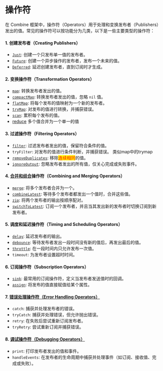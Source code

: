 # 操作符

在 Combine 框架中，操作符（Operators）用于处理和变换发布者（Publishers）发出的值。常见的操作符可以按功能分为几类，以下是一些主要类型的操作符：

#### 1. **创建发布者（Creating Publishers）**

* [`Just`](../fa-bu-zhe/just/): 创建一个只发布单一值的发布者。
* [`Future`](../fa-bu-zhe/future.md): 创建一个异步操作的发布者，发布一个未来的值。
* [`Deferred`](../fa-bu-zhe/deferred.md): 延迟创建发布者，直到订阅时才生成。

#### 2. **变换操作符（Transformation Operators）**

* [`map`](map/): 转换发布者发出的值。
* [`compactMap`](map/map-trymap-compactmap-flatmap.md): 转换发布者发出的值，忽略 `nil` 值。
* [`flatMap`](map/flatmap.md): 将每个发布的值映射为一个新的发布者。
* [`tryMap`](map/map-trymap-compactmap-flatmap.md): 对发布的值进行转换，并捕获错误。
* [`scan`](scan.md): 累积每个发布的值。
* [reduce](reduce.md) 多个值合并为一个单一的值

#### 3. **过滤操作符（Filtering Operators）**

* [`filter`](filter.md): 过滤发布者发出的值，保留符合条件的值。
* `tryFilter`: 对发布的值进行条件判断，并捕获错误。 类似map中的trymap
* [`removeDuplicates`](removeduplicates/): 移除<mark style="color:red;">连续相同</mark>的值。
* [`ignoreOutput`](ignoreoutput.md): 忽略发布者发出的所有值，仅关心完成或失败事件。



#### 4. [**合并和组合**](vs/mergezipcombinelatest-he-switchtolatest.md)**操作符（Combining and Merging Operators）**

* [`merge`](merge.md): 将多个发布者合并为一个。
* [`combineLatest`](combinelatest.md): 等待多个发布者都发出一个值时，合并这些值。
* [`zip`](zip.md): 将两个发布者的输出按顺序配对。
* [`switchToLatest`](switchtolatest.md): 订阅一个发布者，并且当其发出新的发布者时切换订阅到新发布者。

#### 5. **调度和延迟操作符（Timing and Scheduling Operators）**

* [`delay`](delay.md): 延迟发布者的输出。
* [`debounce`](debounce.md): 等待发布者发出一段时间没有新的值后，再发出最后的值。
* [`throttle`](throttle.md): 在一段时间内只允许发布一次值。
* `timeout`: 为发布者设置超时时间。

#### 6. **订阅操作符（Subscription Operators）**

* [`sink`](../jie-shou-zhe/sink.md): 最常用的订阅操作符，定义当发布者发送值时的回调。
* [`assign`](../jie-shou-zhe/assign.md): 将发布的值直接赋值给某个属性。

#### 7. [**错误处理操作符（Error Handling Operators）**](vs/catch-trycatch-retry-tryretry.md)

* `catch`: 捕获并处理发布者的错误。
* `tryCatch`: 捕获并处理错误，但允许抛出错误。
* `retry`: 在失败后尝试重新订阅发布者。
* `tryRetry`: 尝试重新订阅并捕获错误。

#### 8. [**调试操作符（Debugging Operators）**](tiao-shi-printhandleevents.md)

* `print`: 打印发布者发出的值和事件。
* `handleEvents`: 在发布者的生命周期中捕获并处理事件（如订阅、接收值、完成或失败）。

